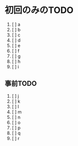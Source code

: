 # 初回のみのTODO
1. [ ] a
1. [ ] b
1. [ ] c
2. [ ] d
3. [ ] e
4. [ ] f
5. [ ] g
6. [ ] h
7. [ ] i



## 事前TODO
1. [ ] j
2. [ ] k
3. [ ] l
9. [ ] m
8. [ ] n
10. [ ] o
13. [ ] p
14. [ ] q
15. [ ] r
